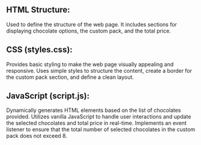 ## HTML Structure:

Used to define the structure of the web page. It includes sections for displaying chocolate options, the custom pack, and the total price.

## CSS (styles.css):

Provides basic styling to make the web page visually appealing and responsive.
Uses simple styles to structure the content, create a border for the custom pack section, and define a clean layout.

## JavaScript (script.js):

Dynamically generates HTML elements based on the list of chocolates provided.
Utilizes vanilla JavaScript to handle user interactions and update the selected chocolates and total price in real-time.
Implements an event listener to ensure that the total number of selected chocolates in the custom pack does not exceed 8.
